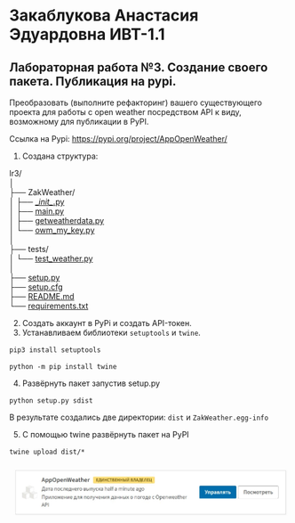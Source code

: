 # Закаблукова Анастасия Эдуардовна ИВТ-1.1
## Лабораторная работа №3. Создание своего пакета. Публикация на pypi.

Преобразовать (выполните рефакторинг) вашего существующего проекта для работы с open weather посредством API к виду, 
возможному для публикации в PyPI.

Ссылка на Pypi: https://pypi.org/project/AppOpenWeather/ 

1. Создана структура:

lr3/  
│  
├── ZakWeather/  
│   ├── [\__init\__.py](ZakWeather/\__init\__.py)  
│   ├── [main.py](../lr3/ZakWeather/main.py)  
│   ├── [getweatherdata.py](../lr3/ZakWeather/getweatherdata.py)  
│   └── [owm_my_key.py](ZakWeather/owm_my_key.py)  
│  
├── tests/  
│   └── [test_weather.py](../tests/test_weather.py)  
│  
├── [setup.py](../setup.py)  
├── [setup.cfg](../setup.cfg)  
├── [README.md](../README.md)  
└── [requirements.txt](../requirements.txt)  

2. Создать аккаунт в PyPi и создать API-токен.
3. Устанавливаем библиотеки `setuptools` и `twine`.
```
pip3 install setuptools
```
```
python -m pip install twine
```
4. Развёрнуть пакет запустив setup.py
```
python setup.py sdist
```
В результате создались две директории: `dist` и `ZakWeather.egg-info`

5. С помощью twine развёрнуть пакет на PyPI
```
twine upload dist/*
```
![](image_report/pic1.jpg)
